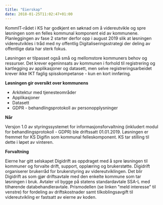 ```yaml
---
title: "Eierskap"
date: 2018-01-25T11:02:47+01:00
---
```



KommIT-rådet i KS har godkjent en søknad om å videreutvikle og spre løsningen som en felles kommunal komponent eid av kommunene. Planleggingen av fase 2 starter derfor opp i august 2019 slik at løsningen videreutvikles i tråd med ny offentlig Digitaliseringsstrategi der deling av offentlige data har sterk fokus. 

Løsningen er tilpasset også små og mellomstore kommuners behov og ressurser. Det krever egeninnsats av kommunen i forhold til registrering og kartlegging av applikasjoner og datasett, 
men selve registreringsarbeidet krever ikke IKT faglig spisskompetanse - kun en kort innføring.
 
**Løsningen gir oversikt over kommunens**

* Arkitektur med tjenesteområder
* Applikasjoner
* Datasett
* GDPR - behandlingsprotokoll av personopplysninger
 
**Når** 

Versjon 1.0 av styringssystemet for informasjonsforvaltning (inkludert modul for behandlingsprotokoll - GDPR) ble driftssatt 01.01.2019. Løsningen er fremmet for KS Digifin som kommunal felleskomponent. KS tar stilling til dette i løpet av vinteren.
 
**Forvaltning**

Eierne har gitt selskapet Digidrift as oppdraget med å spre løsningen til kommuner og forvalte drift, support, opplæring og brukerstøtte. Digidrift organiserer brukerråd for brukerstyring av videreutviklingen. 
Det blir Digidrift as som gjør driftsavtale med den enkelte kommune som tar løsningen i bruk. Avtaler vil bygge på statens standardavtale SSA-L med tilhørende databehandleravtale. 
Prismodellen (se linken "meld interesse" til venstre) for fordeling av driftskostnader samt tilkoblingsavgift til videreutvikling er fastsatt av eierne av koden.

